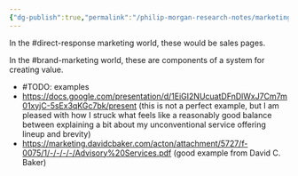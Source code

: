 ```yaml
---
{"dg-publish":true,"permalink":"/philip-morgan-research-notes/marketing/marketing-for-non-commodities/good-service-description-examples/"}
---
```


In the #direct-response marketing world, these would be sales pages.

In the #brand-marketing world, these are components of a system for creating value. 

- #TODO: examples
-  https://docs.google.com/presentation/d/1EiGI2NUcuatDFnDlWxJ7Cm7m01xyjC-5sEx3qKGc7bk/present (this is not a perfect example, but I am pleased with how I struck what feels like a reasonably good balance between explaining a bit about my unconventional service offering lineup and brevity)
-  https://marketing.davidcbaker.com/acton/attachment/5727/f-0075/1/-/-/-/-/Advisory%20Services.pdf (good example from David C. Baker)
